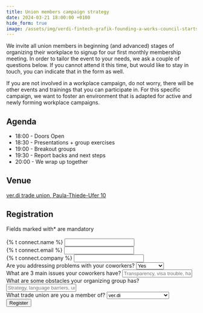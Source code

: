 ```yaml
---
title: Union members campaign strategy
date: 2024-03-21 18:00:00 +0100
hide_form: true
image: /assets/img/verdi-fintech-grafik-founding-a-works-council-startseite.png
---
```


We invite all union members in beginning (and advanced) stages of organizing their workplace to signup for our first monthly membership meeting. In order to tailor the event to your needs, we ask a couple of questions below. If you cannot attend it this time, but would like to stay in touch, you can indicate that in the form as well.

If you are not involved in a workplace campaign, do not worry, there will be other events and trainings that you can participate in. For this specific campaign, we want to foster an environment that is adapted for active and newly forming workplace campaigns. 

## Agenda 
* 18:00 - Doors Open
* 18:30 - Presentations + group exercises
* 19:00 - Breakout groups
* 19:30 - Report backs and next steps
* 20:00 - We wrap up together

## Venue

[ver.di trade union, Paula-Thiede-Ufer 10](https://www.google.com/maps/place/ver.di+-+United+Services+Union/@52.5090115,13.4254409,17z/data=!3m2!4b1!5s0x47a84e39d2b8f3e7:0xbf39cd4b173cfc1f!4m6!3m5!1s0x47b832c0c6d9ed4b:0x427604a87f0392c9!8m2!3d52.5090083!4d13.4280212!16s%2Fg%2F1ts3dq2x?entry=ttu)



## Registration
<div class="social-links">
  <form name="monthly-union-meeting" class="join-form" method="POST" data-netlify="true" action="/success">
    Fields marked with* are mandatory<br><br> 
    <div class="control">
      <label for="name">{% t connect.name %}</label>
      <input class="input-text" id="name" type="text" required name="name" />
    </div>
    <div class="control">
      <label for="email">{% t connect.email %}</label>
      <input
        class="input-text"
        id="email"
        type="email"
        required
        name="email"
      />
    </div>
    <div class="control">
      <label for="company">{% t connect.company %}</label>
      <input class="input-text" id="company" type="text" required name="company" />
    </div>
    <div class="control">
      <label for="problem-solve">Are you addressing problems with your coworkers?</label>
      <select id="problem-solve" name="problem-solve" class="subscribe-button" required>
          <option value="Yes">Yes</option>
          <option value="No">No</option>
          <option value="Not sure">Not sure</option>
        </select>
    </div>
    <div class="control">
      <label for="issues">What are 3 main issues your coworkers have?</label>
      <input class="input-text" id="issues" type="textarea" name="issues" required placeholder="Transparency, visa trouble, harassment etc.."/>
    </div>
        <div class="control">
      <label for="obstacles">What are some obstacles your organizing group has?</label>
      <input class="input-text" id="obstacles" type="textarea" name="obstacles" required placeholder="Strategy, language barriers, unionbusting etc.."/>
    </div>
    <div class="control">   
      <label for="union">What trade union are you a member of?</label>
      <select id="union" name="union" required class="subscribe-button">
            <option value="verdi">ver.di</option>
            <option value="IG Metall">IG Metall</option>
            <option value="none">I am not a member (yet)</option>
            <option value="Other">Other</option>
        </select>
    </div>   
    <div class="control">
      <input class="input-text" id="referrer" type="hidden" name="referrer" />
    </div>
    <button class="subscribe-button" type="submit">
      Register
    </button>
  </form>
</div>


